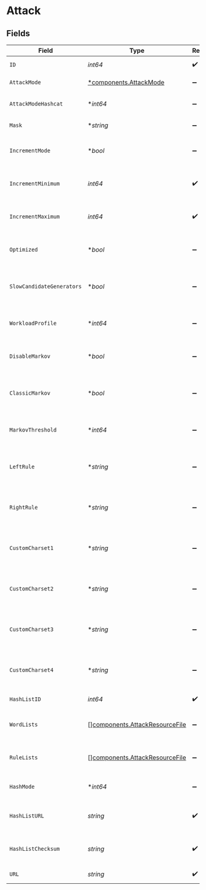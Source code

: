 # Attack


## Fields

| Field                                                                            | Type                                                                             | Required                                                                         | Description                                                                      |
| -------------------------------------------------------------------------------- | -------------------------------------------------------------------------------- | -------------------------------------------------------------------------------- | -------------------------------------------------------------------------------- |
| `ID`                                                                             | *int64*                                                                          | :heavy_check_mark:                                                               | The id of the attack                                                             |
| `AttackMode`                                                                     | [*components.AttackMode](../../models/components/attackmode.md)                  | :heavy_minus_sign:                                                               | Attack mode name                                                                 |
| `AttackModeHashcat`                                                              | **int64*                                                                         | :heavy_minus_sign:                                                               | hashcat attack mode                                                              |
| `Mask`                                                                           | **string*                                                                        | :heavy_minus_sign:                                                               | A hashcat mask string                                                            |
| `IncrementMode`                                                                  | **bool*                                                                          | :heavy_minus_sign:                                                               | Enable hashcat increment mode                                                    |
| `IncrementMinimum`                                                               | *int64*                                                                          | :heavy_check_mark:                                                               | The start of the increment range                                                 |
| `IncrementMaximum`                                                               | *int64*                                                                          | :heavy_check_mark:                                                               | The end of the increment range                                                   |
| `Optimized`                                                                      | **bool*                                                                          | :heavy_minus_sign:                                                               | Enable hashcat optimized mode                                                    |
| `SlowCandidateGenerators`                                                        | **bool*                                                                          | :heavy_minus_sign:                                                               | Enable hashcat slow candidate generators                                         |
| `WorkloadProfile`                                                                | **int64*                                                                         | :heavy_minus_sign:                                                               | The hashcat workload profile                                                     |
| `DisableMarkov`                                                                  | **bool*                                                                          | :heavy_minus_sign:                                                               | Disable hashcat markov mode                                                      |
| `ClassicMarkov`                                                                  | **bool*                                                                          | :heavy_minus_sign:                                                               | Enable hashcat classic markov mode                                               |
| `MarkovThreshold`                                                                | **int64*                                                                         | :heavy_minus_sign:                                                               | The hashcat markov threshold                                                     |
| `LeftRule`                                                                       | **string*                                                                        | :heavy_minus_sign:                                                               | The left-hand rule for combinator attacks                                        |
| `RightRule`                                                                      | **string*                                                                        | :heavy_minus_sign:                                                               | The right-hand rule for combinator attacks                                       |
| `CustomCharset1`                                                                 | **string*                                                                        | :heavy_minus_sign:                                                               | Custom charset 1 for hashcat mask attacks                                        |
| `CustomCharset2`                                                                 | **string*                                                                        | :heavy_minus_sign:                                                               | Custom charset 2 for hashcat mask attacks                                        |
| `CustomCharset3`                                                                 | **string*                                                                        | :heavy_minus_sign:                                                               | Custom charset 3 for hashcat mask attacks                                        |
| `CustomCharset4`                                                                 | **string*                                                                        | :heavy_minus_sign:                                                               | Custom charset 4 for hashcat mask attacks                                        |
| `HashListID`                                                                     | *int64*                                                                          | :heavy_check_mark:                                                               | The id of the hash list                                                          |
| `WordLists`                                                                      | [][components.AttackResourceFile](../../models/components/attackresourcefile.md) | :heavy_minus_sign:                                                               | The word lists to use in the attack                                              |
| `RuleLists`                                                                      | [][components.AttackResourceFile](../../models/components/attackresourcefile.md) | :heavy_minus_sign:                                                               | The rule lists to use in the attack                                              |
| `HashMode`                                                                       | **int64*                                                                         | :heavy_minus_sign:                                                               | The hashcat hash mode                                                            |
| `HashListURL`                                                                    | *string*                                                                         | :heavy_check_mark:                                                               | The download URL for the hash list                                               |
| `HashListChecksum`                                                               | *string*                                                                         | :heavy_check_mark:                                                               | The MD5 checksum of the hash list                                                |
| `URL`                                                                            | *string*                                                                         | :heavy_check_mark:                                                               | The URL to the attack                                                            |